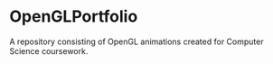 # OpenGLPortfolio
A repository consisting of OpenGL animations created for Computer Science coursework.

